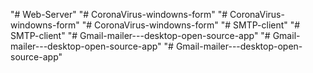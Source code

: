 "# Web-Server" 
"# CoronaVirus-windowns-form" 
"# CoronaVirus-windowns-form" 
"# CoronaVirus-windowns-form" 
"# SMTP-client" 
"# SMTP-client" 
"# Gmail-mailer---desktop-open-source-app" 
"# Gmail-mailer---desktop-open-source-app" 
"# Gmail-mailer---desktop-open-source-app" 
